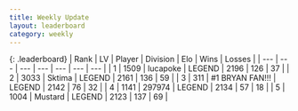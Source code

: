```yaml
---
title: Weekly Update
layout: leaderboard
category: weekly
---
```


{: .leaderboard}
| Rank | LV | Player | Division | Elo | Wins | Losses |
| --- | --- | --- | --- | --- | --- | --- |
| <span data-change="0">1</span> | 1509 | <span title="ID: 41925">lucapoke</span> | LEGEND | <span data-change="56">2196</span> | <span data-change="40">126</span> | <span data-change="11">37</span> |
| <span data-change="1">2</span> | 3033 | <span title="ID: 353063">Sktima</span> | LEGEND | <span data-change="59">2161</span> | <span data-change="51">136</span> | <span data-change="16">59</span> |
| <span data-change="27">3</span> | 311 | <span title="ID: 756342">#1 BRYAN FAN!!!</span> | LEGEND | <span data-change="124">2142</span> | <span data-change="43">76</span> | <span data-change="13">32</span> |
| <span data-change="0">4</span> | 1141 | <span title="ID: 544038">297974</span> | LEGEND | <span data-change="47">2134</span> | <span data-change="12">57</span> | <span data-change="3">18</span> |
| <span data-change="-3">5</span> | 1004 | <span title="ID: 611082">Mustard</span> | LEGEND | <span data-change="-9">2123</span> | <span data-change="34">137</span> | <span data-change="15">69</span> |